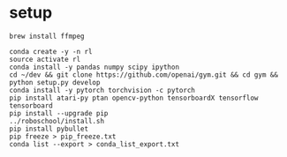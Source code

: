 # setup

    brew install ffmpeg

    conda create -y -n rl
    source activate rl
    conda install -y pandas numpy scipy ipython
    cd ~/dev && git clone https://github.com/openai/gym.git && cd gym && python setup.py develop
    conda install -y pytorch torchvision -c pytorch
    pip install atari-py ptan opencv-python tensorboardX tensorflow tensorboard
    pip install --upgrade pip
    ../roboschool/install.sh
    pip install pybullet
    pip freeze > pip_freeze.txt
    conda list --export > conda_list_export.txt


